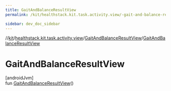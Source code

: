 ```yaml
---
title: GaitAndBalanceResultView
permalink: /kit/healthstack.kit.task.activity.view/-gait-and-balance-result-view/-gait-and-balance-result-view.html

sidebar: dev_doc_sidebar
---
```

//[kit](../../../index.html)/[healthstack.kit.task.activity.view](../index.html)/[GaitAndBalanceResultView](index.html)/[GaitAndBalanceResultView](-gait-and-balance-result-view.html)



# GaitAndBalanceResultView



[androidJvm]\
fun [GaitAndBalanceResultView](-gait-and-balance-result-view.html)()




